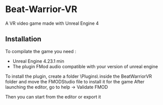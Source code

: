# Beat-Warrior-VR
A VR video game made with Unreal Engine 4

## Installation
To compilate the game you need :
- Unreal Engine 4.23.1 min
- The plugin FMod audio compatible with your version of unreal engine

To install the plugin, create a folder \Plugins\ inside the BeatWarriorVR folder
and move the FMODStudio file to install it for the game
After launching the editor, go to help -> Validate FMOD 

Then you can start from the editor or export it